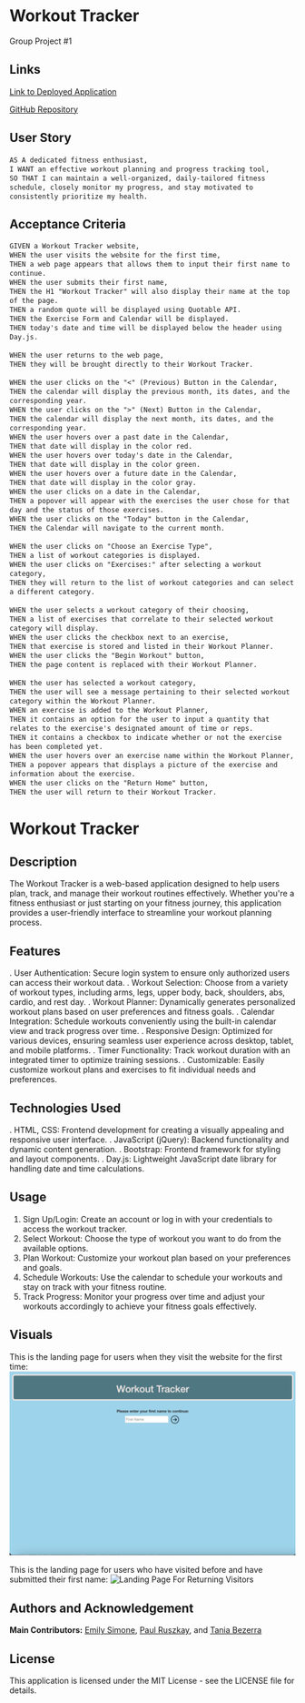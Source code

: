 # Workout Tracker
Group Project #1

## Links
[Link to Deployed Application](URL)

[GitHub Repository](https://github.com/PaulRusz/Group-Project1)

## User Story
```
AS A dedicated fitness enthusiast,
I WANT an effective workout planning and progress tracking tool,
SO THAT I can maintain a well-organized, daily-tailored fitness schedule, closely monitor my progress, and stay motivated to consistently prioritize my health.
```

## Acceptance Criteria
```
GIVEN a Workout Tracker website,
WHEN the user visits the website for the first time,
THEN a web page appears that allows them to input their first name to continue.
WHEN the user submits their first name,
THEN the H1 "Workout Tracker" will also display their name at the top of the page.
THEN a random quote will be displayed using Quotable API.
THEN the Exercise Form and Calendar will be displayed.
THEN today's date and time will be displayed below the header using Day.js.

WHEN the user returns to the web page,
THEN they will be brought directly to their Workout Tracker.

WHEN the user clicks on the "<" (Previous) Button in the Calendar,
THEN the calendar will display the previous month, its dates, and the corresponding year.
WHEN the user clicks on the ">" (Next) Button in the Calendar,
THEN the calendar will display the next month, its dates, and the corresponding year.
WHEN the user hovers over a past date in the Calendar,
THEN that date will display in the color red.
WHEN the user hovers over today's date in the Calendar,
THEN that date will display in the color green.
WHEN the user hovers over a future date in the Calendar,
THEN that date will display in the color gray.
WHEN the user clicks on a date in the Calendar,
THEN a popover will appear with the exercises the user chose for that day and the status of those exercises.
WHEN the user clicks on the "Today" button in the Calendar,
THEN the Calendar will navigate to the current month.

WHEN the user clicks on "Choose an Exercise Type",
THEN a list of workout categories is displayed.
WHEN the user clicks on "Exercises:" after selecting a workout category,
THEN they will return to the list of workout categories and can select a different category.

WHEN the user selects a workout category of their choosing,
THEN a list of exercises that correlate to their selected workout category will display.
WHEN the user clicks the checkbox next to an exercise,
THEN that exercise is stored and listed in their Workout Planner.
WHEN the user clicks the "Begin Workout" button,
THEN the page content is replaced with their Workout Planner.

WHEN the user has selected a workout category,
THEN the user will see a message pertaining to their selected workout category within the Workout Planner.
WHEN an exercise is added to the Workout Planner,
THEN it contains an option for the user to input a quantity that relates to the exercise's designated amount of time or reps.
THEN it contains a checkbox to indicate whether or not the exercise has been completed yet.
WHEN the user hovers over an exercise name within the Workout Planner,
THEN a popover appears that displays a picture of the exercise and information about the exercise.
WHEN the user clicks on the "Return Home" button,
THEN the user will return to their Workout Tracker.
```

# Workout Tracker

## Description
The Workout Tracker is a web-based application designed to help users plan, track, and manage their workout routines effectively. Whether you're a fitness enthusiast or just starting on your fitness journey, this application provides a user-friendly interface to streamline your workout planning process.


## Features

. User Authentication: Secure login system to ensure only authorized users can access their workout data.
. Workout Selection: Choose from a variety of workout types, including arms, legs, upper body, back, shoulders, abs, cardio, and rest day.
. Workout Planner: Dynamically generates personalized workout plans based on user preferences and fitness goals.
. Calendar Integration: Schedule workouts conveniently using the built-in calendar view and track progress over time.
. Responsive Design: Optimized for various devices, ensuring seamless user experience across desktop, tablet, and mobile platforms.
. Timer Functionality: Track workout duration with an integrated timer to optimize training sessions.
. Customizable: Easily customize workout plans and exercises to fit individual needs and preferences.


## Technologies Used
. HTML, CSS: Frontend development for creating a visually appealing and responsive user interface.
. JavaScript (jQuery): Backend functionality and dynamic content generation.
. Bootstrap: Frontend framework for styling and layout components.
. Day.js: Lightweight JavaScript date library for handling date and time calculations.


## Usage
1. Sign Up/Login: Create an account or log in with your credentials to access the workout tracker.
2. Select Workout: Choose the type of workout you want to do from the available options.
3. Plan Workout: Customize your workout plan based on your preferences and goals.
4. Schedule Workouts: Use the calendar to schedule your workouts and stay on track with your fitness routine.
5. Track Progress: Monitor your progress over time and adjust your workouts accordingly to achieve your fitness goals effectively.


## Visuals
This is the landing page for users when they visit the website for the first time:
![Landing Page For First Time Visitors](assets/images/First-Visit-Name-Input.png)

This is the landing page for users who have visited before and have submitted their first name:
![Landing Page For Returning Visitors](file-path-name)



## Authors and Acknowledgement
**Main Contributors:** [Emily Simone](https://github.com/emsim11), [Paul Ruszkay](https://github.com/PaulRusz), and [Tania Bezerra](https://github.com/nybrasil)

## License
This application is licensed under the MIT License - see the LICENSE file for details.










